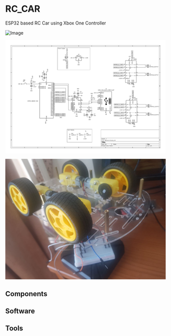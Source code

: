 # RC_CAR

ESP32 based RC Car using Xbox One Controller

![Image](WheelerPCB/Preview/PCB.png)

![Document](WheelerPCB/Preview/Schematic-1.png)

![Image](preview.jpg)
## Components



## Software 


## Tools